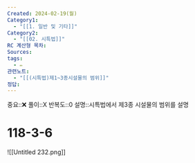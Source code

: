```yaml
---
Created: 2024-02-19(월)
Category1:
  - "[[1. 일반 및 기타]]"
Category2:
  - "[[02. 시특법]]"
RC 계산형 목차: 
Sources: 
tags:
  - ✏️
관련노트:
  - "[[(시특법)제1~3종시설물의 범위]]"
정답: 
---
```

중요::❌
풀이::X
반복도::0
설명::시특법에서 제3종 시설물의 범위를 설명


#  118-3-6


![[Untitled 232.png]]